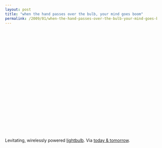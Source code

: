 ```yaml
---
layout: post
title: "when the hand passes over the bulb, your mind goes boom"
permalink: /2009/01/when-the-hand-passes-over-the-bulb-your-mind-goes-boom.html
---
```


<p><object width="425" height="344"><param name="movie" value="http://www.youtube.com/v/XHcHG63tUqM&amp;hl=en&amp;fs=1"></param><param name="allowFullScreen" value="true"></param><param name="allowscriptaccess" value="always"></param><embed src="https://www.youtube.com/v/XHcHG63tUqM&amp;hl=en&amp;fs=1" type="application/x-shockwave-flash" allowscriptaccess="always" allowfullscreen="true" width="425" height="344"></embed></object></p>

<p>Levitating, wirelessly powered <a href="http://bea.st/sight/lightbulb/">lightbulb</a>.  Via <a href="http://www.todayandtomorrow.net/2009/01/26/light-bulb/">today &amp; tomorrow</a>.</p>




